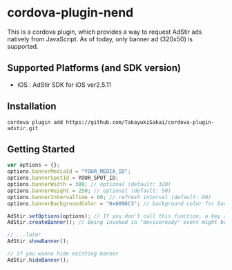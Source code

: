 # cordova-plugin-nend

This is a cordova plugin, which provides a way to request AdStir ads natively from JavaScript.
As of today, only banner ad (320x50) is supported.

## Supported Platforms (and SDK version)

* iOS : AdStir SDK for iOS ver2.5.11

## Installation

```
cordova plugin add https://github.com/TakayukiSakai/cordova-plugin-adstir.git
```

## Getting Started

```javascript
var options = {};
options.bannerMediaId = "YOUR_MEDIA_ID";
options.bannerSpotId = YOUR_SPOT_ID;
options.bannerWidth = 300; // optional (default: 320)
options.bannerHeight = 250; // optional (default: 50)
options.bannerIntervalTime = 60; // refresh interval (default: 60)
options.bannerBackgroundColor = "0x6096C3"; // background color for banner view (default: "0xFFFFFF")

AdStir.setOptions(options); // If you don't call this function, a key and an id for testing will be used instead.
AdStir.createBanner(); // Being invoked in "deviceready" event might be good.

// ...later
AdStir.showBanner();

// if you wanna hide existing banner
AdStir.hideBanner();
```
